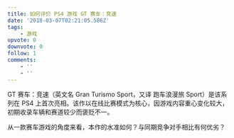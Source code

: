 ```yaml
---
title: 如何评价 PS4 游戏 GT 赛车：竞速
date: '2018-03-07T02:21:05.586Z'
tags:
    - 游戏
upvote: 0
downvote: 0
follow: 1
comments:
    - ''
    - ''
---
```


GT 赛车：竞速（英文名 Gran Turismo Sport，又译 跑车浪漫旅 Sport）是该系列在 PS4 上首次亮相。该作以在线比赛模式为核心，因游戏内容重心变化较大，初期收录车辆和赛道较少而褒贬不一。

从一款赛车游戏的角度来看，本作的水准如何？与同期竞争对手相比有何优劣？
